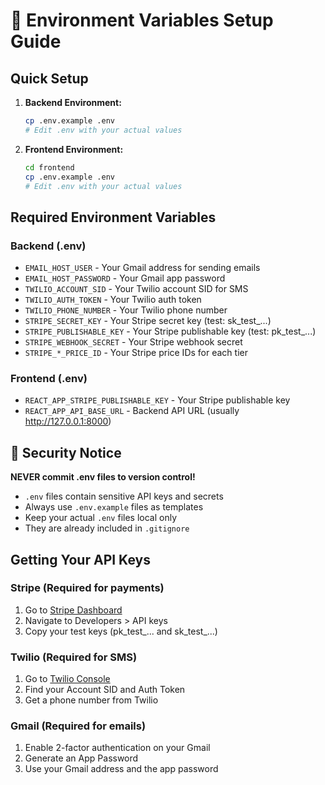# 🔐 Environment Variables Setup Guide

## Quick Setup

1. **Backend Environment:**
   ```bash
   cp .env.example .env
   # Edit .env with your actual values
   ```

2. **Frontend Environment:**
   ```bash
   cd frontend
   cp .env.example .env
   # Edit .env with your actual values
   ```

## Required Environment Variables

### Backend (.env)
- `EMAIL_HOST_USER` - Your Gmail address for sending emails
- `EMAIL_HOST_PASSWORD` - Your Gmail app password
- `TWILIO_ACCOUNT_SID` - Your Twilio account SID for SMS
- `TWILIO_AUTH_TOKEN` - Your Twilio auth token
- `TWILIO_PHONE_NUMBER` - Your Twilio phone number
- `STRIPE_SECRET_KEY` - Your Stripe secret key (test: sk_test_...)
- `STRIPE_PUBLISHABLE_KEY` - Your Stripe publishable key (test: pk_test_...)
- `STRIPE_WEBHOOK_SECRET` - Your Stripe webhook secret
- `STRIPE_*_PRICE_ID` - Your Stripe price IDs for each tier

### Frontend (.env)
- `REACT_APP_STRIPE_PUBLISHABLE_KEY` - Your Stripe publishable key
- `REACT_APP_API_BASE_URL` - Backend API URL (usually http://127.0.0.1:8000)

## 🚨 Security Notice

**NEVER commit .env files to version control!**

- `.env` files contain sensitive API keys and secrets
- Always use `.env.example` files as templates
- Keep your actual `.env` files local only
- They are already included in `.gitignore`

## Getting Your API Keys

### Stripe (Required for payments)
1. Go to [Stripe Dashboard](https://dashboard.stripe.com)
2. Navigate to Developers > API keys
3. Copy your test keys (pk_test_... and sk_test_...)

### Twilio (Required for SMS)
1. Go to [Twilio Console](https://console.twilio.com)
2. Find your Account SID and Auth Token
3. Get a phone number from Twilio

### Gmail (Required for emails)
1. Enable 2-factor authentication on your Gmail
2. Generate an App Password
3. Use your Gmail address and the app password
